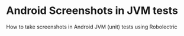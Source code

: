 # Android Screenshots in JVM tests

How to take screenshots in Android JVM (unit) tests using Robolectric
